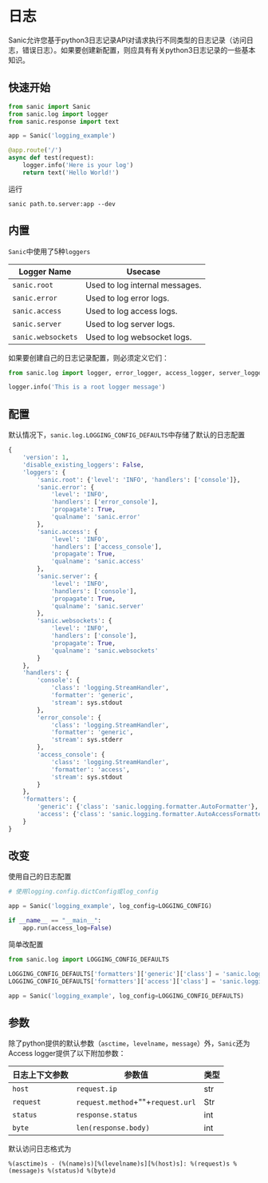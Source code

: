 # 日志

Sanic允许您基于python3日志记录API对请求执行不同类型的日志记录（访问日志，错误日志）。如果要创建新配置，则应具有有关python3日志记录的一些基本知识。

## 快速开始

```python
from sanic import Sanic
from sanic.log import logger
from sanic.response import text

app = Sanic('logging_example')

@app.route('/')
async def test(request):
    logger.info('Here is your log')
    return text('Hello World!')

```

运行

```
sanic path.to.server:app --dev
```

## 内置

`Sanic`中使用了5种`loggers`

| Logger Name        | Usecase                        |
| ------------------ | ------------------------------ |
| `sanic.root`       | Used to log internal messages. |
| `sanic.error`      | Used to log error logs.        |
| `sanic.access`     | Used to log access logs.       |
| `sanic.server`     | Used to log server logs.       |
| `sanic.websockets` | Used to log websocket logs.    |

如果要创建自己的日志记录配置，则必须定义它们：

```python
from sanic.log import logger, error_logger, access_logger, server_logger, websockets_logger

logger.info('This is a root logger message')
```

## 配置

默认情况下，`sanic.log.LOGGING_CONFIG_DEFAULTS`中存储了默认的日志配置

```python
{
    'version': 1,
    'disable_existing_loggers': False,
    'loggers': {
        'sanic.root': {'level': 'INFO', 'handlers': ['console']},
        'sanic.error': {
            'level': 'INFO',
            'handlers': ['error_console'],
            'propagate': True,
            'qualname': 'sanic.error'
        },
        'sanic.access': {
            'level': 'INFO',
            'handlers': ['access_console'],
            'propagate': True,
            'qualname': 'sanic.access'
        },
        'sanic.server': {
            'level': 'INFO',
            'handlers': ['console'],
            'propagate': True,
            'qualname': 'sanic.server'
        },
        'sanic.websockets': {
            'level': 'INFO',
            'handlers': ['console'],
            'propagate': True,
            'qualname': 'sanic.websockets'
        }
    },
    'handlers': {
        'console': {
            'class': 'logging.StreamHandler',
            'formatter': 'generic',
            'stream': sys.stdout
        },
        'error_console': {
            'class': 'logging.StreamHandler',
            'formatter': 'generic',
            'stream': sys.stderr
        },
        'access_console': {
            'class': 'logging.StreamHandler',
            'formatter': 'access',
            'stream': sys.stdout
        }
    },
    'formatters': {
        'generic': {'class': 'sanic.logging.formatter.AutoFormatter'},
        'access': {'class': 'sanic.logging.formatter.AutoAccessFormatter'}
    }
}

```

## 改变

使用自己的日志配置

```python
# 使用logging.config.dictConfig或log_config

app = Sanic('logging_example', log_config=LOGGING_CONFIG)

if __name__ == "__main__":
    app.run(access_log=False)
```

简单改配置

```python
from sanic.log import LOGGING_CONFIG_DEFAULTS

LOGGING_CONFIG_DEFAULTS['formatters']['generic']['class'] = 'sanic.logging.formatter.ProdFormatter'
LOGGING_CONFIG_DEFAULTS['formatters']['access']['class'] = 'sanic.logging.formatter.ProdAccessFormatter'

app = Sanic('logging_example', log_config=LOGGING_CONFIG_DEFAULTS)
```

## 参数

除了python提供的默认参数（`asctime`，`levelname`，`message`）外，`Sanic`还为Access logger提供了以下附加参数：

| 日志上下文参数 | 参数值                            | 类型 |
| -------------- | --------------------------------- | ---- |
| `host`         | `request.ip`                      | str  |
| `request`      | `request.method`+""+`request.url` | Str  |
| `status`       | `response.status`                 | int  |
| `byte`         | `len(response.body)`              | int  |

默认访问日志格式为

```
%(asctime)s - (%(name)s)[%(levelname)s][%(host)s]: %(request)s %(message)s %(status)d %(byte)d
```

